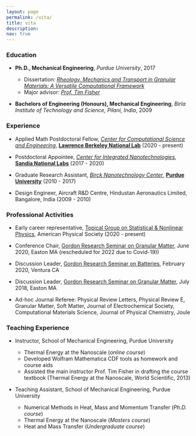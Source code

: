 ```yaml
---
layout: page
permalink: /vita/
title: vita
description: 
nav: true
---
```


### Education

- **Ph.D., Mechanical Engineering**, *Purdue University*, 2017
  - Dissertation: [*Rheology, Mechanics and Transport in Granular Materials: A Versatile Computational Framework*](https://docs.lib.purdue.edu/dissertations/AAI10274417/)
  - Major advisor: [*Prof. Tim Fisher*](https://samueli.ucla.edu/people/tim-fisher/)

- **Bachelors of Engineering (Honours), Mechanical Engineering**, *Birla Institute of Technology and Science, Pilani, India*, 2009

### Experience

- Applied Math Postdoctoral Fellow, [*Center for Computational Science and Engineering*](https://ccse.lbl.gov/index.html), [**Lawrence Berkeley National Lab**](https://www.lbl.gov) (2020 - present) 

- Postdoctoral Appointee, [*Center for Integrated Nanotechnologies*](https://cint.lanl.gov), [**Sandia National Labs**](https://www.sandia.gov) (2017 - 2020)

- Graduate Research Assistant, [*Birck Nanotechnology Center*](https://www.purdue.edu/discoverypark/birck/index.php), [**Purdue University**](https://www.purdue.edu/) (2010 - 2017)

- Design Engineer, Aircraft R&D Centre, Hindustan Aeronautics Limited, Bangalore, India (2009 - 2010)

### Professional Activities

- Early career representative, [Topical Group on Statistical & Nonlinear Physics](https://www.aps.org/units/gsnp/), American Physical Society (2020 - present)

- Conference Chair, [Gordon Research Seminar on Granular Matter](https://www.grc.org/granular-matter-grs-conference/2020/), June 2020, Easton MA (rescheduled for 2022 due to Covid-19))

- Discussion Leader, [Gordon Research Seminar on Batteries](https://www.grc.org/batteries-grs-conference/2020/), February 2020, Ventura CA

- Discussion Leader, [Gordon Research Seminar on Granular Matter](https://www.grc.org/granular-matter-grs-conference/2018/), July 2018, Easton MA

- Ad-hoc Journal Referee: Physical Review Letters, Physical Review E, Granular Matter, Soft Matter, Journal of Electrochemical Society, Computational Materials Science, Journal of Physical Chemistry, Joule

### Teaching Experience

- Instructor, School of Mechanical Engineering, Purdue University
  - Thermal Energy at the Nanoscale (*online course*)
  - Developed Wolfram Mathematica CDF tools as homework and course aids
  - Assisted the main instructor Prof. Tim Fisher in drafting the course textbook (Thermal Energy at the Nanoscale, World Scientific, 2013)


- Teaching Assistant, School of Mechanical Engineering, Purdue University
  - Numerical Methods in Heat, Mass and Momentum Transfer (*Ph.D. course*)
  - Thermal Energy at the Nanoscale (*Masters course*)
  - Heat and Mass Transfer (*Undergraduate course*)
